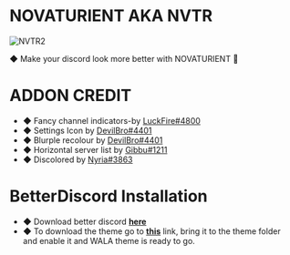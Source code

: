 # NOVATURIENT AKA NVTR
![NVTR2](https://user-images.githubusercontent.com/84565593/141606859-b216ee8f-cce7-4484-9693-d787e972044b.jpg)

◆ Make your discord look more better with NOVATURIENT 🤪
# ADDON CREDIT
- ◆ Fancy channel indicators-by [LuckFire#4800](https://github.com/LuckFire)
- ◆ Settings Icon by [DevilBro#4401](https://github.com/mwittrien)
- ◆ Blurple recolour by [DevilBro#4401](https://github.com/mwittrien)
- ◆ Horizontal server list by [Gibbu#1211](https://github.com/Gibbu)
- ◆ Discolored by [Nyria#3863](https://github.com/NYRI4)
# BetterDiscord Installation
- ◆ Download better discord [**here**](https://betterdiscord.app/)
- ◆ To download the theme go to [**this**](https://betterdiscord.app/theme/NOVATURIENT) link, bring it to the theme folder and enable it and WALA theme is ready to go.
